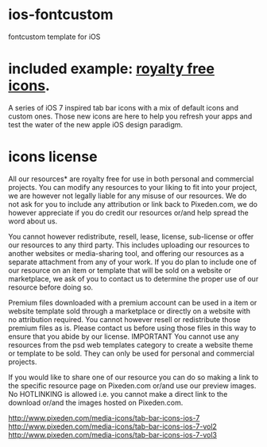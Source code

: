 ios-fontcustom
==============

fontcustom template for iOS 

included example: [royalty free icons](output/CustomIconicFont-preview.html).
==============

A series of iOS 7 inspired tab bar icons with a mix of default icons and custom ones. Those new icons are here to help you refresh your apps and test the water of the new apple iOS design paradigm.

icons license
==============

All our resources* are royalty free for use in both personal and commercial projects.
You can modify any resources to your liking to fit into your project, we are however not legally liable for any misuse of our resources.
We do not ask for you to include any attribution or link back to Pixeden.com, we do however appreciate if you do credit our resources or/and help spread the word about us.

You cannot however redistribute, resell, lease, license, sub-license or offer our resources to any third party. This includes uploading our resources to another websites or media-sharing tool, and offering our resources as a separate attachment from any of your work. If you do plan to include one of our resource on an item or template that will be sold on a website or marketplace, we ask of you to contact us to determine the proper use of our resource before doing so.

Premium files downloaded with a premium account can be used in a item or website template sold through a marketplace or directly on a website with no attribution required. You cannot however resell or redistribute those premium files as is. Please contact us before using those files in this way to ensure that you abide by our license. 
IMPORTANT You cannot use any resources from the psd web templates category to create a website theme or template to be sold. They can only be used for personal and commercial projects.

If you would like to share one of our resource you can do so making a link to the specific resource page on Pixeden.com or/and use our preview images. No HOTLINKING is allowed i.e. you cannot make a direct link to the download or/and the images hosted on Pixeden.com.

http://www.pixeden.com/media-icons/tab-bar-icons-ios-7
http://www.pixeden.com/media-icons/tab-bar-icons-ios-7-vol2
http://www.pixeden.com/media-icons/tab-bar-icons-ios-7-vol3